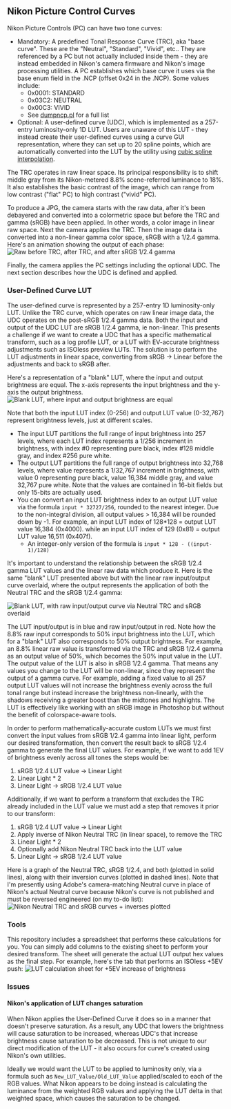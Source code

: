 ## Nikon Picture Control Curves

Nikon Picture Controls (PC) can have two tone curves:

-   Mandatory: A predefined Tonal Response Curve (TRC), aka "base curve". These are the "Neutral", "Standard", "Vivid", etc.. They are referenced by a PC but not actually included inside them - they are instead embedded in Nikon's camera firmware and Nikon's image processing utilities. A PC establishes which base curve it uses via the base enum field in the .NCP (offset 0x24 in the .NCP). Some values include:
    -   0x0001: STANDARD
    -   0x03C2: NEUTRAL
    -   0x00C3: VIVID
    - See [dumpncp.pl](https://github.com/simeonpilgrim/nikon-firmware-tools/blob/master/nfiles/dumpncp.pl "dumpncp.pl") for a full list
-   Optional: A user-defined curve (UDC), which is implemented as a 257-entry luminosity-only 1D LUT. Users are unaware of this LUT - they instead create their user-defined curves using a curve GUI representation, where they can set up to 20 spline points, which are automatically converted into the LUT by the utility using [cubic spline interpolation](https://en.wikipedia.org/wiki/Spline_interpolation "cubic spline interpolation").

The TRC operates in raw linear space. Its principal responsibility is to shift middle gray from its Nikon-metered 8.8% scene-referred luminance to 18%. It also establishes the basic contrast of the image, which can range from low contrast ("flat" PC) to high contrast ("vivid" PC). 

To produce a JPG, the camera starts with the raw data, after it's been debayered and converted into a colormetric space but before the TRC and gamma (sRGB) have been applied. In other words, a color image in linear raw space. Next the camera applies the TRC. Then the image data is converted into a non-linear gamma color space, sRGB with a 1/2.4 gamma. Here's an animation showing the output of each phase:
![Raw before TRC, after TRC, and after sRGB 1/2.4 gamma](https://photos.smugmug.com/photos/i-NvJXL94/0/a5f406bd/O/i-NvJXL94.png)

Finally, the camera applies the PC settings including the optional UDC. The next section describes how the UDC is defined and applied.

### User-Defined Curve LUT
The user-defined curve is represented by a 257-entry 1D luminosity-only LUT. Unlike the TRC curve, which operates on raw linear image data, the UDC operates on the post-sRGB 1/2.4 gamma data. Both the input and output of the UDC LUT are sRGB 1/2.4 gamma, ie non-linear. This presents a challenge if we want to create a UDC that has a specific mathematical transform, such as a log profile LUT, or a LUT with EV-accurate brightness adjustments such as ISOless preview LUTs. The solution is to perform the LUT adjustments in linear space, converting from sRGB -> Linear before the adjustments and back to sRGB after.

Here's a representation of a "blank" LUT, where the input and output brightness are equal. The x-axis represents the input brightness and the y-axis the output brightness. 
![Blank LUT, where input and output brightness are equal](https://photos.smugmug.com/photos/i-MG63kNQ/0/3378246c/L/i-MG63kNQ-L.png)

Note that both the input LUT index (0-256) and output LUT value (0-32,767) represent brightness levels, just at different scales. 

 - The input LUT partitions the full range of input brightness into 257 levels, where each LUT index represents a 1/256 increment in brightness, with index #0 representing pure black, index #128 middle gray, and index #256 pure white.  
 - The output LUT partitions the full range of output brightness into 32,768 levels, where value represents a 1/32,767 increment in brightness, with value 0 representing pure black, value 16,384 middle gray, and value 32,767 pure white. Note that the values are contained in 16-bit fields but only 15-bits are actually used.
 - You can convert an input LUT brightness index to an output LUT value via the formula `input * 32727/256`, rounded to the nearest integer. Due to the non-integral division, all output values > 16,384 will be rounded down by -1. For example, an input LUT index of 128*128 = output LUT value 16,384 (0x4000).  while an input LUT index of 129 (0x81) = output LUT value 16,511 (0x407f).
	 - An integer-only version of the formula is `input * 128 - ((input-1)/128)`
 
It's important to understand the relationship between the sRGB 1/2.4 gamma LUT values and the linear raw data which produce it. Here is the same "blank" LUT presented above but with the linear raw input/output curve overlaid, where the output represents the application of both the Neutral TRC and the sRGB 1/2.4 gamma:

![Blank LUT, with raw input/output curve via Neutral TRC and sRGB overlaid](https://photos.smugmug.com/photos/i-w7RpQzp/0/62e31bdf/L/i-w7RpQzp-L.png)

The LUT input/output is in blue and raw input/output in red. Note how the 8.8% raw input corresponds to 50% input brightness into the LUT, which for a "blank" LUT also corresponds to 50% output brightness. For example, an 8.8% linear raw value is transformed via the TRC and sRGB 1/2.4 gamma as an output value of 50%, which becomes the 50% input value in the LUT. The output value of the LUT is also in sRGB 1/2.4 gamma. That means any values you change to the LUT will be non-linear, since they represent the output of a gamma curve. For example, adding a fixed value to all 257 output LUT values will not increase the brightness evenly across the full tonal range but instead increase the brightness non-linearly, with the shadows receiving a greater boost than the midtones and highlights. The LUT is effectively like working with an sRGB image in Photoshop but without the benefit of colorspace-aware tools.

In order to perform mathematically-accurate custom LUTs we must first convert the input values from sRGB 1/2.4 gamma into linear light, perform our desired transformation, then convert the result back to sRGB 1/2.4 gamma to generate the final LUT values. For example, if we want to add 1EV of brightness evenly across all tones the steps would be: 

 1. sRGB 1/2.4 LUT value -> Linear Light
 2. Linear Light * 2
 3. Linear Light -> sRGB 1/2.4 LUT value

Additionally, if we want to perform a transform that excludes the TRC already included in the LUT value we must add a step that removes it prior to our transform:

 1. sRGB 1/2.4 LUT value -> Linear Light
 2. Apply inverse of Nikon Neutral TRC (in linear space), to remove the TRC
 3. Linear Light * 2
 4. Optionally add Nikon Neutral TRC back into the LUT value
 5. Linear Light -> sRGB 1/2.4 LUT value
 
Here is a graph of the Neutral TRC, sRGB 1/2.4, and both (plotted in solid lines), along with their inversion curves (plotted in dashed lines). Note that I'm presently using Adobe's camera-matching Neutral curve in place of Nikon's actual Neutral curve because Nikon's curve is not published and must be reversed engineered (on my to-do list):
![Nikon Neutral TRC and sRGB curves + inverses plotted](https://photos.smugmug.com/photos/i-mx5tzH5/0/f6ce4630/L/i-mx5tzH5-L.png)

### Tools
This repository includes a spreadsheet that performs these calculations for you. You can simply add columns to the existing sheet to perform your desired transform. The sheet will generate the actual LUT output hex values as the final step. For example, here's the tab that performs an ISOless +5EV push: 
![LUT calculation sheet for +5EV increase of brightness](https://photos.smugmug.com/photos/i-SLHrg54/0/f0d7f47a/O/i-SLHrg54.png)
### Issues
#### Nikon's application of LUT changes saturation
When Nikon applies the User-Defined Curve it does so in a manner that doesn't preserve saturation. As a result, any UDC that lowers the brightness will cause saturation to be increased, whereas UDC's that increase brightness cause saturation to be decreased. This is not unique to our direct modification of the LUT - it also occurs for curve's created using Nikon's own utilities.

Ideally we would want the LUT to be applied to luminosity only, via a formula such as `New_LUT_Value/Old_LUT_Value` applied/scaled to each of the RGB values. What Nikon appears to be doing instead is calculating the luminance from the weighted RGB values and applying the LUT delta in that weighted space, which causes the saturation to be changed.
